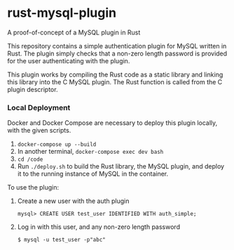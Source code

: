 # rust-mysql-plugin
A proof-of-concept of a MySQL plugin in Rust

This repository contains a simple authentication plugin for MySQL written in Rust. The plugin simply checks that a non-zero length password is
provided for the user authenticating with the plugin.

This plugin works by compiling the Rust code as a static library and linking this library into the C MySQL plugin. The Rust function is called
from the C plugin descriptor.

### Local Deployment
Docker and Docker Compose are necessary to deploy this plugin locally, with the given scripts.

1. `docker-compose up --build`
2. In another terminal, `docker-compose exec dev bash`
3. `cd /code`
4. Run `./deploy.sh` to build the Rust library, the MySQL plugin, and deploy it to the running instance of MySQL in the container.

To use the plugin:
1. Create a new user with the auth plugin
   
   `mysql> CREATE USER test_user IDENTIFIED WITH auth_simple;`
2. Log in with this user, and any non-zero length password

    `$ mysql -u test_user -p"abc"`
